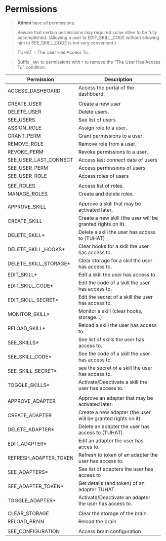 # Permissions

> **Admin** have all permissions.

> Beware that certain permissions may required some other to be fully accomplished. (Allowing a user to EDIT_SKILL_CODE without allowing him to SEE_SKILL_CODE is not very convenient.)

> TUHAT = The User Has Access To.

> Suffix `_ANY` to permissions with `*` to remove the "The User Has Access To" condition.

| Permission            | Description                                                   |
| --------------------- | -----------------------------------------------------         |
| ACCESS_DASHBOARD      | Access the portal of the dashboard.                           |
|                       |                                                               |
| CREATE_USER           | Create a new user                                             |
| DELETE_USER           | Delete users.                                                 |
| SEE_USERS             | See list of users                                             |
| ASSIGN_ROLE           | Assign role to a user.                                        |
| GRANT_PERM            | Grant permissions to a user.                                  |
| REMOVE_ROLE           | Remove role from a user.                                      |
| REVOKE_PERM           | Revoke permissions to a user.                                 |
| SEE_USER_LAST_CONNECT | Access last connect date of users                             |
| SEE_USER_PERM         | Access permissions of users                                   |
| SEE_USER_ROLE         | Access roles of users                                         |
|                       |                                                               |
| SEE_ROLES             | Access list of roles.                                         |
| MANAGE_ROLES          | Create and delete roles.                                      |
|                       |                                                               |
| APPROVE_SKILL         | Approve a skill that may be activated later.                  |
| CREATE_SKILL          | Create a new skill (the user will be granted rights on it).   |
| DELETE_SKILL*         | Delete a skill the user has access to (TUHAT)                 |
| DELETE_SKILL_HOOKS*   | Clear hooks for a skill the user has access to.               |
| DELETE_SKILL_STORAGE* | Clear storage for a skill the user has access to.             |
| EDIT_SKILL*           | Edit a skill the user has access to.                          |
| EDIT_SKILL_CODE*      | Edit the code of a skill the user has access to.              |
| EDIT_SKILL_SECRET*    | Edit the secret of a skill the user has access to.            |
| MONITOR_SKILL*        | Monitor a skill (clear hooks, storage...)                     |
| RELOAD_SKILL*         | Reload a skill the user has access to.                        |
| SEE_SKILLS*           | See list of skills the user has access to.                    |
| SEE_SKILL_CODE*       | See the code of a skill the user has access to.               |
| SEE_SKILL_SECRET*     | see the secret of a skill the user has access to.             |
| TOGGLE_SKILLS*        | Activate/Deactivate a skill the user has access to.           |
|                       |                                                               |
| APPROVE_ADAPTER       | Approve an adapter that may be activated later.               |
| CREATE_ADAPTER        | Create a new adapter (the user will be granted rights on it). |
| DELETE_ADAPTER*       | Delete an adapter the user has access to (TUHAT).             |
| EDIT_ADAPTER*         | Edit an adapter the user has acces to.                        |
| REFRESH_ADAPTER_TOKEN | Refresh to token of an adapter the user has access to.        |
| SEE_ADAPTERS*         | See list of adapters the user has access to                   |
| SEE_ADAPTER_TOKEN*    | Get details (and token) of an adapter TUHAT.                  |
| TOGGLE_ADAPTER*       | Activate/Deactivate an adapter the user has access to.        |
|                       |                                                               |
| CLEAR_STORAGE         | Clear the storage of the brain.                               |
| RELOAD_BRAIN          | Reload the brain.                                             |
|                       |                                                               |
| SEE_CONFIGURATION     | Access brain configuration                                    |

